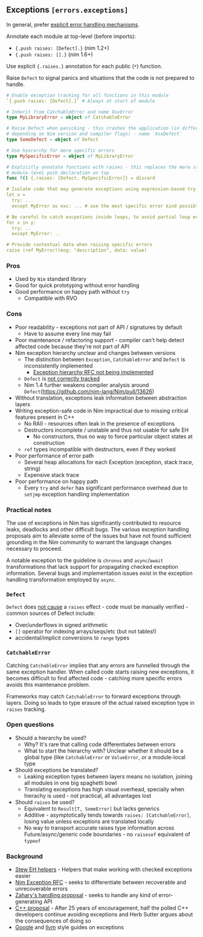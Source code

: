 ## Exceptions `[errors.exceptions]`

In general, prefer [explicit error handling mechanisms](errors.result.md).

Annotate each module at top-level (before imports):

* `{.push raises: [Defect].}` (nim 1.2+)
* `{.push raises: [].}` (nim 1.6+)

Use explicit `{.raises.}` annotation for each public (`*`) function.

Raise `Defect` to signal panics and situations that the code is not prepared to handle.

```nim
# Enable exception tracking for all functions in this module
`{.push raises: [Defect].}` # Always at start of module

# Inherit from CatchableError and name XxxError
type MyLibraryError = object of CatchableError

# Raise Defect when panicking - this crashes the application (in different ways
# depending on Nim version and compiler flags) - name `XxxDefect`
type SomeDefect = object of Defect

# Use hierarchy for more specific errors
type MySpecificError = object of MyLibraryError

# Explicitly annotate functions with raises - this replaces the more strict
# module-level push declaration on top
func f() {.raises: [Defect, MySpecificError]} = discard

# Isolate code that may generate exceptions using expression-based try:
let x =
  try: ...
  except MyError as exc: ... # use the most specific error kind possible

# Be careful to catch excpetions inside loops, to avoid partial loop evaluations:
for x in y:
  try: ..
  except MyError: ..

# Provide contextual data when raising specific errors
raise (ref MyError)(msg: "description", data: value)
```

### Pros

* Used by `Nim` standard library
* Good for quick prototyping without error handling
* Good performance on happy path without `try`
  * Compatible with RVO

### Cons

* Poor readability - exceptions not part of API / signatures by default
    * Have to assume every line may fail
* Poor maintenance / refactoring support - compiler can't help detect affected code because they're not part of API
* Nim exception hierarchy unclear and changes between versions
    * The distinction between `Exception`, `CatchableError` and `Defect` is inconsistently implemented
        * [Exception hierarchy RFC not being implemented](https://github.com/nim-lang/Nim/issues/11776)
    * `Defect` is [not correctly tracked]((https://github.com/nim-lang/Nim/issues/12862))
    * Nim 1.4 further weakens compiler analysis around `Defect`(https://github.com/nim-lang/Nim/pull/13626)
* Without translation, exceptions leak information between abstraction layers
* Writing exception-safe code in Nim impractical due to missing critical features present in C++
    * No RAII - resources often leak in the presence of exceptions
    * Destructors incomplete / unstable and thus not usable for safe EH
        * No constructors, thus no way to force particular object states at construction
    * `ref` types incompatible with destructors, even if they worked
* Poor performance of error path
    * Several heap allocations for each Exception (exception, stack trace, string)
    * Expensive stack trace
* Poor performance on happy path
    * Every `try` and `defer` has significant performance overhead due to `setjmp` exception handling implementation

### Practical notes

The use of exceptions in Nim has significantly contributed to resource leaks, deadlocks and other difficult bugs. The various exception handling proposals aim to alleviate some of the issues but have not found sufficient grounding in the Nim community to warrant the language changes necessary to proceed.

A notable exception to the guideline is `chronos` and `async`/`await` transformations that lack support for propagating checked exception information. Several bugs and implementation issues exist in the exception handling transformation employed by `async`.

### `Defect`

`Defect` does [not cause](https://github.com/nim-lang/Nim/issues/12862) a `raises` effect - code must be manually verified - common sources of Defect include:

* Over/underflows in signed arithmetic
* `[]` operator for indexing arrays/seqs/etc (but not tables!)
* accidental/implicit conversions to `range` types

### `CatchableError`

Catching `CatchableError` implies that any errors are funnelled through the same exception handler. When called code starts raising new exceptions, it becomes difficult to find affected code - catching more specific errors avoids this maintenance problem.

Frameworks may catch `CatchableError` to forward exceptions through layers. Doing so leads to type erasure of the actual raised exception type in `raises` tracking.

### Open questions

* Should a hierarchy be used?
    * Why? It's rare that calling code differentiates between errors
    * What to start the hierarchy with? Unclear whether it should be a global type (like `CatchableError` or `ValueError`, or a module-local type
* Should exceptions be translated?
    * Leaking exception types between layers means no isolation, joining all modules in one big spaghetti bowl
    * Translating exceptions has high visual overhead, specially when hierachy is used - not practical, all advantages lost
* Should `raises` be used?
    * Equivalent to `Result[T, SomeError]` but lacks generics
    * Additive - asymptotically tends towards `raises: [CatchableError]`, losing value unless exceptions are translated locally
    * No way to transport accurate raises type information across Future/async/generic code boundaries - no `raisesof` equivalent of `typeof`

### Background

* [Stew EH helpers](https://github.com/status-im/nim-stew/pull/26) - Helpers that make working with checked exceptions easier
* [Nim Exception RFC](https://github.com/nim-lang/Nim/issues/8363) - seeks to differentiate between recoverable and unrecoverable errors
* [Zahary's handling proposal](https://gist.github.com/zah/d2d729b39d95a1dfedf8183ca35043b3) - seeks to handle any kind of error-generating API
* [C++ proposal](http://www.open-std.org/jtc1/sc22/wg21/docs/papers/2018/p0709r0.pdf) - After 25 years of encouragement, half the polled C++ developers continue avoiding exceptions and Herb Sutter argues about the consequences of doing so
* [Google](https://google.github.io/styleguide/cppguide.html#Exceptions) and [llvm](https://llvm.org/docs/CodingStandards.html#id22) style guides on exceptions
